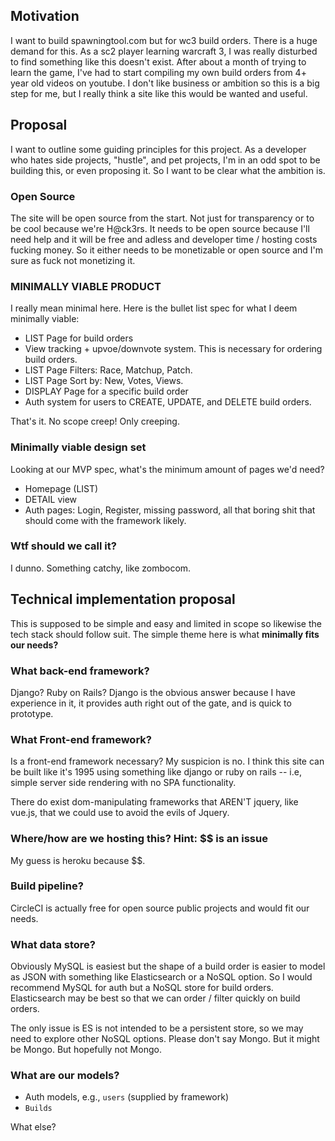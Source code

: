 ## Motivation
I want to build spawningtool.com but for wc3 build orders. There is a huge demand for this.
As a sc2 player learning warcraft 3, I was really disturbed to find something like this doesn't exist. After about 
a month of trying to learn the game, I've had to start compiling my own build orders
from 4+ year old videos on youtube. I don't like business or ambition so this is a big step for me,
but I really think a site like this would be wanted and useful.

## Proposal
I want to outline some guiding principles for this project. As a developer who hates side projects, "hustle",
and pet projects, I'm in an odd spot to be building this, or even proposing it. So I want to be clear
what the ambition is.

### Open Source
The site will be open source from the start. Not just for transparency or to be cool because we're
H@ck3rs. It needs to be open source because I'll need help and it will be free and adless and developer time / hosting 
costs fucking money. So it either needs to be monetizable or open source and I'm sure as fuck not monetizing it.

### MINIMALLY VIABLE PRODUCT
I really mean minimal here. Here is the bullet list spec for what I deem minimally viable:
- LIST Page for build orders
- View tracking + upvoe/downvote system. This is necessary for ordering build orders.
- LIST Page Filters: Race, Matchup, Patch.
- LIST Page Sort by: New, Votes, Views.
- DISPLAY Page for a specific build order
- Auth system for users to CREATE, UPDATE, and DELETE build orders.

That's it. No scope creep! Only creeping.

### Minimally viable design set
Looking at our MVP spec, what's the minimum amount of pages we'd need?

- Homepage (LIST)
- DETAIL view
- Auth pages: Login, Register, missing password, all that boring shit that should come with the framework likely.

### Wtf should we call it?
I dunno. Something catchy, like zombocom.

## Technical implementation proposal
This is supposed to be simple and easy and limited in scope so likewise the tech stack
should follow suit. The simple theme here is what **minimally fits our needs?**

### What back-end framework?
Django? Ruby on Rails? Django is the obvious answer because I have experience in it, it provides
auth right out of the gate, and is quick to prototype.

### What Front-end framework?
Is a front-end framework necessary? My suspicion is no. I think this site can be built
like it's 1995 using something like django or ruby on rails -- i.e, simple server side rendering
with no SPA functionality.

There do exist dom-manipulating frameworks that AREN'T jquery, like vue.js, that we could use
to avoid the evils of Jquery.

### Where/how are we hosting this? Hint: $$ is an issue
My guess is heroku because $$.

### Build pipeline?
CircleCI is actually free for open source public projects and would fit our needs.

### What data store?
Obviously MySQL is easiest but the shape of a build order is easier to model as JSON with something
like Elasticsearch or a NoSQL option. So I would recommend MySQL for auth but a NoSQL store for build orders.
Elasticsearch may be best so that we can order / filter quickly on build orders.

The only issue is ES is not intended to be a persistent store, so we may need to explore other NoSQL options.
Please don't say Mongo. But it might be Mongo. But hopefully not Mongo.

### What are our models?
- Auth models, e.g., `users` (supplied by framework)
- `Builds`

What else?
